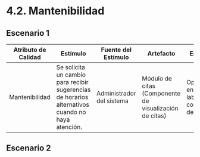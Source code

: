 # 4.2. Mantenibilidad

## Escenario 1
| **Atributo de Calidad** | **Estímulo** | **Fuente del Estímulo** | **Artefacto** | **Entorno** | **Respuesta** | **Medida de Respuestas** |
| ----------------------- | ------------ | ----------------------- | ------------- | ----------- | ------------- | ------------------------ |
| Mantenibilidad | Se solicita un cambio para recibir sugerencias de horarios alternativos cuando no haya atención.	 | Administrador del sistema | Módulo de citas (Componente de visualización de citas) | Operación en horario laboral con alta demanda | Los usuarios pueden acceder sin problemas a las teleconsultas	| El sistema mantiene una disponibilidad del 99.9% anual |

## Escenario 2

